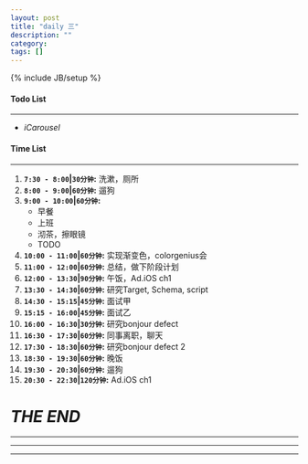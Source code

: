 ```yaml
---
layout: post
title: "daily 三"
description: ""
category: 
tags: []
---
```

{% include JB/setup %}
#### Todo List
***
* *iCarousel*

#### Time List
***
1. **`7:30 - 8:00`|`30分钟`:** 洗漱，厕所
2. **`8:00 - 9:00`|`60分钟`:** 遛狗
3. **`9:00 - 10:00`|`60分钟`:** 
	* 早餐
	* 上班
	* 沏茶，擦眼镜
	* TODO
4. **`10:00 - 11:00`|`60分钟`:** 实现渐变色，colorgenius会
5. **`11:00 - 12:00`|`60分钟`:** 总结，做下阶段计划
6. **`12:00 - 13:30`|`90分钟`:** 午饭，Ad.iOS ch1
7. **`13:30 - 14:30`|`60分钟`:** 研究Target, Schema, script
8. **`14:30 - 15:15`|`45分钟`:** 面试甲
9. **`15:15 - 16:00`|`45分钟`:** 面试乙
10. **`16:00 - 16:30`|`30分钟`:** 研究bonjour defect
11. **`16:30 - 17:30`|`60分钟`:** 同事离职，聊天
12. **`17:30 - 18:30`|`60分钟`:** 研究bonjour defect 2
13. **`18:30 - 19:30`|`60分钟`:** 晚饭
14. **`19:30 - 20:30`|`60分钟`:** 遛狗
15. **`20:30 - 22:30`|`120分钟`:** Ad.iOS ch1

# *THE END*
***
***
***